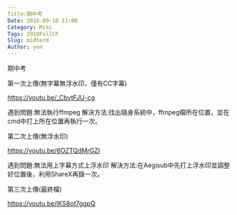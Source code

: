 ```yaml
---
Title:期中考
Date: 2018-09-10 11:00
Category: Misc
Tags: 2018FallCP
Slug: midterm
Author: yen
---
```


期中考


第一次上傳(無字幕無浮水印，僅有CC字幕)

https://youtu.be/_CbytFJU-cg 

遇到問題:無法執行ffmpeg
解決方法:找出隨身系統中，ffmpeg檔所在位置，並在cmd中打上所在位置再執行一次。

第二次上傳(無浮水印)

https://youtu.be/6OZTQdMrGZI 

遇到問題:無法用上字幕方式上浮水印
解決方法:在Aegisub中先打上浮水印並調整好位置後，利用ShareX再錄一次。

第三次上傳(最終檔)

https://youtu.be/lKS8ot7ggpQ


